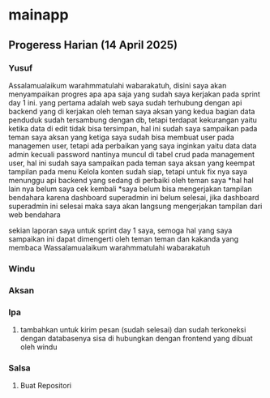 # mainapp
## Progeress Harian (14 April 2025)
### Yusuf
Assalamualaikum warahmmatulahi wabarakatuh, disini saya akan menyampaikan progres apa apa saja yang sudah saya kerjakan pada sprint day 1 ini. 
yang pertama adalah web saya sudah terhubung dengan api backend yang di kerjakan oleh teman saya aksan
yang kedua bagian data penduduk sudah tersambung dengan db, tetapi terdapat kekurangan yaitu ketika data di edit tidak bisa tersimpan, hal ini sudah saya sampaikan pada teman saya aksan
yang ketiga saya sudah bisa membuat user pada managemen user, tetapi ada perbaikan yang saya inginkan yaitu data data admin kecuali password nantinya muncul di tabel crud pada management user, hal ini sudah saya sampaikan pada teman saya aksan 
yang keempat tampilan pada menu Kelola konten sudah siap, tetapi untuk fix nya saya menunggu api backend yang sedang di perbaiki oleh teman saya
*hal hal lain nya belum saya cek kembali
*saya belum bisa mengerjakan tampilan bendahara karena dashboard superadmin ini belum selesai, jika dashboard superadmin ini selesai maka saya akan langsung mengerjakan tampilan dari web bendahara 

sekian laporan saya untuk sprint day 1 saya, semoga hal yang saya sampaikan ini dapat dimengerti oleh teman teman dan kakanda yang membaca
Wassalamualaikum warahmmatulahi wabarakatuh

### Windu
### Aksan
### Ipa
1. tambahkan untuk kirim pesan (sudah selesai) dan sudah terkoneksi dengan databasenya sisa di hubungkan dengan frontend yang dibuat oleh windu
### Salsa
1. Buat Repositori
